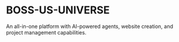 # BOSS-US-UNIVERSE
An all-in-one platform with AI-powered agents, website creation, and project management capabilities.
